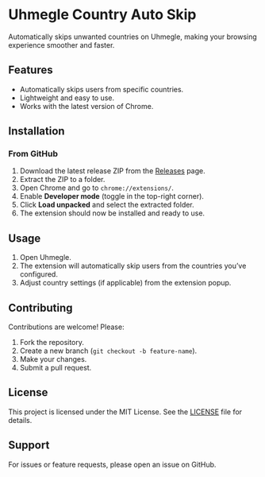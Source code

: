 # Uhmegle Country Auto Skip

Automatically skips unwanted countries on Uhmegle, making your browsing experience smoother and faster.

## Features

-   Automatically skips users from specific countries.
-   Lightweight and easy to use.
-   Works with the latest version of Chrome.

## Installation

### From GitHub

1. Download the latest release ZIP from the [Releases](https://github.com/Merch-labs/Uhmegle-Country-Auto-Skip/releases) page.
2. Extract the ZIP to a folder.
3. Open Chrome and go to `chrome://extensions/`.
4. Enable **Developer mode** (toggle in the top-right corner).
5. Click **Load unpacked** and select the extracted folder.
6. The extension should now be installed and ready to use.

## Usage

1. Open Uhmegle.
2. The extension will automatically skip users from the countries you’ve configured.
3. Adjust country settings (if applicable) from the extension popup.

## Contributing

Contributions are welcome! Please:

1. Fork the repository.
2. Create a new branch (`git checkout -b feature-name`).
3. Make your changes.
4. Submit a pull request.

## License

This project is licensed under the MIT License. See the [LICENSE](LICENSE) file for details.

## Support

For issues or feature requests, please open an issue on GitHub.
